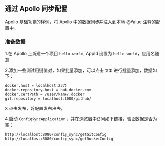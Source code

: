 ## 通过 Apollo 同步配置

Apollo 基础功能的样例，将 Apollo 中的数据同步并注入到本地 @Value 注释的配置中。

### 准备数据
1.在 Apollo 上新建一个项目 `hello-world`, AppId 设置为 `hello-world`，应用名随意

2.添加一些测试用键值对，如果批量添加，可以点击 `文本` 进行批量添加，数据如下：

```
docker.host = localhost:2375
docker.repository.host = hub.docker.com
docker.certPath = /user/kane/.docker
git.repository = localhost:8080/github/
```
3.点击发布，将配置发布出去。

4.启动 `ConfigSyncApplication` ，并在浏览器中访问如下链接，验证数据是否为空：

```
http://localhost:8080/config_sync/getGitConfig
http://localhost:8080/config_sync/getDockerConfig
```
